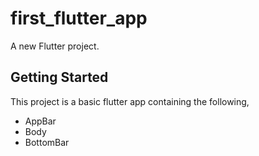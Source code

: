 # first_flutter_app

A new Flutter project.

## Getting Started

This project is a basic flutter app containing the following,
- AppBar
- Body
- BottomBar
